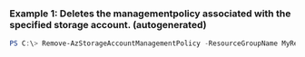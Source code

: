 ### Example 1: Deletes the managementpolicy associated with the specified storage account. (autogenerated)
```powershell
PS C:\> Remove-AzStorageAccountManagementPolicy -ResourceGroupName MyResourceGroup -StorageAccountName {StorageAccountName}
```


